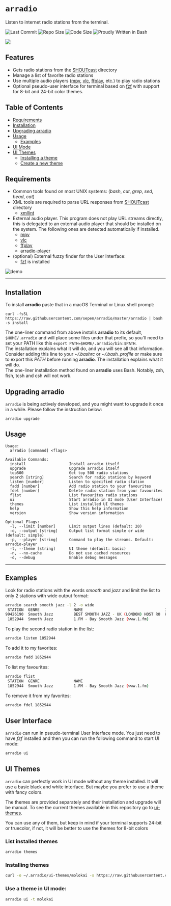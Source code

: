 # `arradio`

Listen to internet radio stations from the terminal.

![Last Commit](https://img.shields.io/github/last-commit/sepen/arradio)
![Repo Size](https://img.shields.io/github/repo-size/sepen/arradio)
![Code Size](https://img.shields.io/github/languages/code-size/sepen/arradio)
![Proudly Written in Bash](https://img.shields.io/badge/written%20in-bash-ff69b4)

<img src="https://user-images.githubusercontent.com/11802175/280811770-c1db1da9-f392-4cd9-b954-8869cfe5e64a.png">

## Features

- Gets radio stations from the [SHOUTcast](https://directory.shoutcast.com/) directory
- Manage a list of favorite radio stations
- Use multiple audio players ([mpv](https://mpv.io), [vlc](https://www.videolan.org), [ffplay](https://ffmpeg.org/), etc.) to play radio stations
- Optional pseudo-user interface for terminal based on [fzf](https://github.com/junegunn/fzf) with support for 8-bit and 24-bit color themes.

## Table of Contents

* [Requirements](#requirements)
* [Installation](#installation)
* [Upgrading arradio](#upgrading-arradio)
* [Usage](#usage)
  * [Examples](#examples)
* [UI Mode](#ui-mode)
* [UI Themes](#ui-themes)
  * [Installing a theme](#installing-themes)
  * [Create a new theme](#create-a-new-theme)

## Requirements

- Common tools found on most UNIX systems: (_bash_, _cut_, _grep_, _sed_, _head_, _cat_)
- XML tools are required to parse URL responses from [SHOUTcast](https://directory.shoutcast.com/) directory
  - [xmllint](https://gitlab.gnome.org/GNOME/libxml2/-/wikis/home)
- External audio player. This program does not play URL streams directly, this is delegated to an external audio player that should be installed on the system. The following ones are detected automatically if installed.
  - [mpv](https://mpv.io)
  - [vlc](https://www.videolan.org)
  - [ffplay](https://ffmpeg.org/)
  - [arradio-player](https://github.com/sepen/arradio-player)
- (optional) External fuzzy finder for the User Interface:
  - [fzf](https://github.com/junegunn/fzf) is installed

![demo](demo/arradio.gif)

---

## Installation

To install **arradio** paste that in a macOS Terminal or Linux shell prompt:
```shell
curl -fsSL https://raw.githubusercontent.com/sepen/arradio/master/arradio | bash -s install
```

The one-liner command from above installs **arradio** to its default, `$HOME/.arradio` and will place some files under that prefix, so you'll need to set your PATH like this `export PATH=$HOME/.arradio/bin:$PATH`. \
The installation explains what it will do, and you will see all that information. Consider adding this line to your _~/.bashrc_ or _~/.bash_profile_ or make sure to export this _PATH_ before running **arradio**. The installation explains what it will do. \
The one-liner installation method found on **arradio** uses Bash. Notably, zsh, fish, tcsh and csh will not work.

## Upgrading arradio

`arradio` is being actively developed, and you might want to upgrade it once in a while. Please follow the instruction below:
```shell
arradio upgrade
```

## Usage
```
Usage:
  arradio [command] <flags>

Available Commands:
  install                   Install arradio itself
  upgrade                   Upgrade arradio itself
  top500                    Get top 500 radio stations
  search [string]           Search for radio stations by keyword
  listen [number]           Listen to specified radio station
  fadd [number]             Add radio station to your favourites
  fdel [number]             Delete radio station from your favourites
  flist                     List favourites radio stations
  ui                        Start arradio in UI mode (User Interface)
  themes                    List installed UI themes
  help                      Show this help information
  version                   Show version information

Optional Flags:
  -l, --limit [number]      Limit output lines (default: 20)
  -o, --output [string]     Output list format simple or wide (default: simple)
  -p, --player [string]     Command to play the streams. Default: arradio-player
  -t, --theme [string]      UI theme (default: basic)
  -n, --no-cache            Do not use cached resources
  -d, --debug               Enable debug messages
```

---

## Examples

Look for radio stations with the words _smooth_ and _jazz_ and limit the list to only 2 stations with wide output format:
```sh
arradio search smooth jazz -l 2 -o wide
 STATION  GENRE               NAME                                    INFO
99426190  Smooth Jazz         BEST SMOOTH JAZZ - UK (LONDON) HOST RO  Host Rod Lucas - Londons Best Smooth Jazz UK
 1852944  Smooth Jazz         1.FM - Bay Smooth Jazz (www.1.fm)
```

To play the second radio station in the list:
```sh
arradio listen 1852944
```

To add it to my favorites:
```sh
arradio fadd 1852944
```

To list my favourites:
```sh
arradio flist
 STATION  GENRE               NAME
 1852944  Smooth Jazz         1.FM - Bay Smooth Jazz (www.1.fm)
```

To remove it from my favorites:
```sh
arradio fdel 1852944
```

## User Interface

`arradio` can run in pseudo-terminal User Interface mode. You just need to have _fzf_ installed and then you can run the following command to start UI mode:
```sh
arradio ui
```

## UI Themes

`arradio` can perfectly work in UI mode without any theme installed. It will use a basic black and white interface. But maybe you prefer to use a theme with fancy colors.

The themes are provided separately and their installation and upgrade will be manual.
To see the current themes available in this repository go to [ui-themes](ui-themes/).

You can use any of them, but keep in mind if your terminal supports 24-bit or truecolor, if not, it will be better to use the themes for 8-bit colors

### List installed themes
```sh
arradio themes
```

### Installing themes
```sh
curl -o ~/.arradio/ui-themes/molokai -s https://raw.githubusercontent.com/sepen/arradio/master/ui-themes/molokai
```

### Use a theme in UI mode:
```sh
arradio ui -t molokai
```
